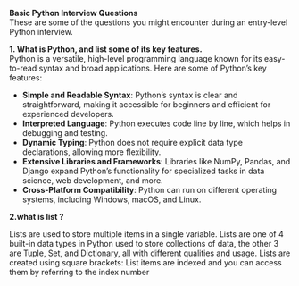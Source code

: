 <b>Basic Python Interview Questions</b><br>
These are some of the questions you might encounter during an entry-level Python interview. 

<b>1. What is Python, and list some of its key features.</b><br>
Python is a versatile, high-level programming language known for its easy-to-read syntax and broad applications. Here are some of Python’s key features:
<ul>
<li><strong>Simple and Readable Syntax</strong>: Python’s syntax is clear and straightforward, making it accessible for beginners and efficient for experienced developers.</li>
<li><strong>Interpreted Language</strong>: Python executes code line by line, which helps in debugging and testing.</li>
<li><strong>Dynamic Typing</strong>: Python does not require explicit data type declarations, allowing more flexibility.</li>
<li><strong>Extensive Libraries and Frameworks</strong>: Libraries like NumPy, Pandas, and Django expand Python’s functionality for specialized tasks in data science, web development, and more.</li>
<li><strong>Cross-Platform Compatibility</strong>: Python can run on different operating systems, including Windows, macOS, and Linux.</li>
</ul>
<b>2.what is list ? </b>
<p>Lists are used to store multiple items in a single variable.
Lists are one of 4 built-in data types in Python used to store collections of data, the other 3 are Tuple, Set, and Dictionary, all with different qualities and usage.
Lists are created using square brackets: 
List items are indexed and you can access them by referring to the index number
</p>
